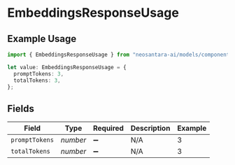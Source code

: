 # EmbeddingsResponseUsage

## Example Usage

```typescript
import { EmbeddingsResponseUsage } from "neosantara-ai/models/components";

let value: EmbeddingsResponseUsage = {
  promptTokens: 3,
  totalTokens: 3,
};
```

## Fields

| Field              | Type               | Required           | Description        | Example            |
| ------------------ | ------------------ | ------------------ | ------------------ | ------------------ |
| `promptTokens`     | *number*           | :heavy_minus_sign: | N/A                | 3                  |
| `totalTokens`      | *number*           | :heavy_minus_sign: | N/A                | 3                  |